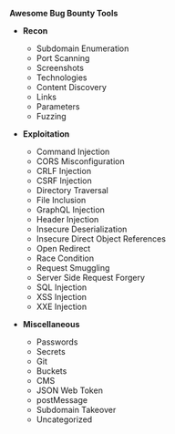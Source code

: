 **Awesome Bug Bounty Tools**

- **Recon**
  - Subdomain Enumeration
  - Port Scanning
  - Screenshots
  - Technologies
  - Content Discovery
  - Links
  - Parameters
  - Fuzzing
  
- **Exploitation**
  - Command Injection
  - CORS Misconfiguration
  - CRLF Injection
  - CSRF Injection
  - Directory Traversal
  - File Inclusion
  - GraphQL Injection
  - Header Injection
  - Insecure Deserialization
  - Insecure Direct Object References
  - Open Redirect
  - Race Condition
  - Request Smuggling
  - Server Side Request Forgery
  - SQL Injection
  - XSS Injection
  - XXE Injection
  
- **Miscellaneous**
  - Passwords
  - Secrets
  - Git
  - Buckets
  - CMS
  - JSON Web Token
  - postMessage
  - Subdomain Takeover
  - Uncategorized
